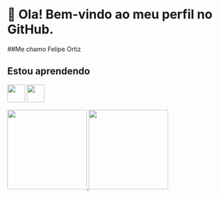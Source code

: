 # 👋 Ola! Bem-vindo ao meu perfil no GitHub.
##Me chamo Felipe Ortiz 

## Estou aprendendo
<img loading="lazy" src="https://cdn.jsdelivr.net/gh/devicons/devicon/icons/java/java-original.svg" width="40" height="40"/> <img loading="lazy" src="https://cdn.jsdelivr.net/gh/devicons/devicon/icons/linux/linux-original.svg" width="40" height="40"/>

<div>
<a href="https://github.com/Felipe-Ortiz-Dev">
<img loading="lazy" height="180em" src="https://github-readme-stats.vercel.app/api/top-langs/?Felipe-Ortiz-Dev&layout=compact&langs_count=7&theme=dracula"/>
<img loading="lazy" height="180em" src="https://github-readme-stats.vercel.app/api?Felipe-Ortiz-Dev&show_icons=true&theme=dracula&include_all_commits=true&count_private=true"/>
</div>


